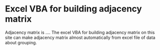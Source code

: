 # Excel VBA for building adjacency matrix  

Adjacency matrix is .... The excel VBA for building adjacency matrix on this site can make adjacency matrix almost automatically from excel file of data about grouping.
